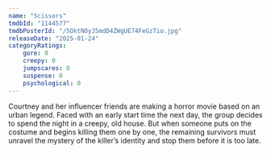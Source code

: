 ```yaml
---
name: "Scissors"
tmdbId: "1144577"
tmdbPosterId: "/5OktNOyJ5mdD4ZWgUE74FeGzTio.jpg"
releaseDate: "2025-01-24"
categoryRatings:
    gore: 0
    creepy: 0
    jumpscares: 0
    suspense: 0
    psychological: 0
---
```

Courtney and her influencer friends are making a horror movie based on an urban legend.  Faced with an early start time the next day, the group decides to spend the night in a creepy, old house. But when someone puts on the costume and begins killing them one by one,  the remaining survivors must unravel the mystery of the killer’s identity and stop them before it is too late.
